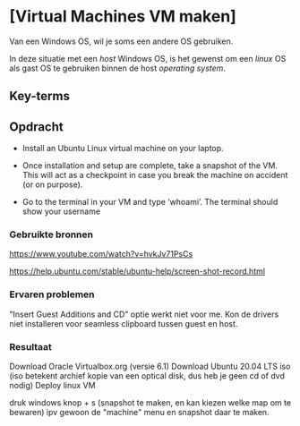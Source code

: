 # [Virtual Machines VM maken]
Van een Windows OS, wil je soms een andere OS gebruiken. 

In deze situatie met een *host* Windows OS, is het gewenst om een *linux* OS als gast OS te gebruiken binnen de host *operating system*.

## Key-terms


## Opdracht
* Install an Ubuntu Linux virtual machine on your laptop.

* Once installation and setup are complete, take a snapshot of the VM. This will act as a checkpoint in case you break the machine on accident (or on purpose).

* Go to the terminal in your VM and type ‘whoami’. The terminal should show your username

### Gebruikte bronnen
https://www.youtube.com/watch?v=hvkJv71PsCs

https://help.ubuntu.com/stable/ubuntu-help/screen-shot-record.html

### Ervaren problemen
"Insert Guest Additions and CD" optie werkt niet voor me. Kon de drivers niet installeren voor seamless clipboard tussen guest en host. 

### Resultaat

Download Oracle Virtualbox.org (versie 6.1)
Download Ubuntu 20.04 LTS iso (iso betekent archief kopie van een optical disk, dus heb je geen cd of dvd nodig)
Deploy linux VM 

druk windows knop + s (snapshot te maken, en kan kiezen welke map om te bewaren) ipv gewoon de "machine" menu en snapshot daar te maken.

